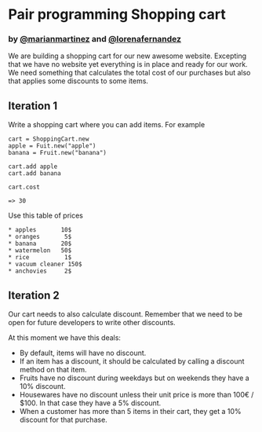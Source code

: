 # Pair programming Shopping cart 
### by [@marianmartinez](https://github.com/marianmartinez) and [@lorenafernandez](https://github.com/lorenafernandez)

We are building a shopping cart for our new awesome website. Excepting that we have no website yet everything is in place and ready for our work.
We need something that calculates the total cost of our purchases but also that applies some discounts to some items.

## Iteration 1

Write a shopping cart where you can add items. For example

```
cart = ShoppingCart.new
apple = Fuit.new("apple")
banana = Fruit.new("banana")

cart.add apple
cart.add banana

cart.cost

=> 30
```
Use this table of prices

```
* apples       10$
* oranges       5$
* banana       20$
* watermelon   50$
* rice          1$
* vacuum cleaner 150$
* anchovies     2$
```

## Iteration 2

Our cart needs to also calculate discount. Remember that we need to be open for future developers to write other discounts.

At this moment we have this deals:

* By default, items will have no discount.
* If an item has a discount, it should be calculated by calling a discount method on that item.
* Fruits have no discount during weekdays but on weekends they have a 10% discount.
* Housewares have no discount unless their unit price is more than 100€ / $100. In that case they have a 5% discount.
* When a customer has more than 5 items in their cart, they get a 10% discount for that purchase.

